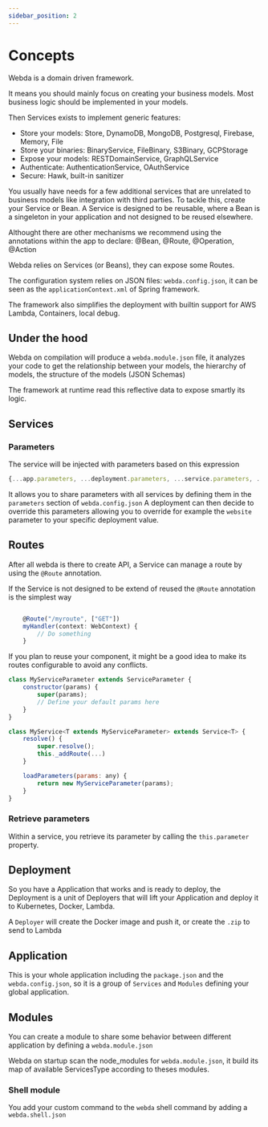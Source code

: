 ```yaml
---
sidebar_position: 2
---
```


# Concepts

Webda is a domain driven framework.

It means you should mainly focus on creating your business models.
Most business logic should be implemented in your models.

Then Services exists to implement generic features:

- Store your models: Store, DynamoDB, MongoDB, Postgresql, Firebase, Memory, File
- Store your binaries: BinaryService, FileBinary, S3Binary, GCPStorage
- Expose your models: RESTDomainService, GraphQLService
- Authenticate: AuthenticationService, OAuthService
- Secure: Hawk, built-in sanitizer

You usually have needs for a few additional services that are unrelated to business models like integration with third parties.
To tackle this, create your Service or Bean.
A Service is designed to be reusable, where a Bean is a singeleton in your application and not designed to be reused elsewhere.

Althought there are other mechanisms we recommend using the annotations within the app to declare: @Bean, @Route, @Operation, @Action

Webda relies on Services (or Beans), they can expose some Routes.

The configuration system relies on JSON files: `webda.config.json`, it can be seen as the `applicationContext.xml` of Spring framework.

The framework also simplifies the deployment with builtin support for AWS Lambda, Containers, local debug.

## Under the hood

Webda on compilation will produce a `webda.module.json` file, it analyzes your code to get the relationship between your models, the hierarchy of models, the structure of the models (JSON Schemas)

The framework at runtime read this reflective data to expose smartly its logic.

## Services

### Parameters

The service will be injected with parameters based on this expression

```js
{...app.parameters, ...deployment.parameters, ...service.parameters, ...deployment.service.parameters}
```

It allows you to share parameters with all services by defining them in the `parameters` section of `webda.config.json`
A deployment can then decide to override this parameters allowing you to override for example the `website` parameter to your specific deployment value.

## Routes

After all webda is there to create API, a Service can manage a route by using the `@Route` annotation.

If the Service is not designed to be extend of reused the `@Route` annotation is the simplest way

```js title="src/myservice.ts"

    @Route("/myroute", ["GET"])
    myHandler(context: WebContext) {
        // Do something
    }
```

If you plan to reuse your component, it might be a good idea to make its routes configurable to avoid any conflicts.

```js title="src/myservice.ts"
class MyServiceParameter extends ServiceParameter {
    constructor(params) {
        super(params);
        // Define your default params here
    }
}

class MyService<T extends MyServiceParameter> extends Service<T> {
    resolve() {
        super.resolve();
        this._addRoute(...)
    }

    loadParameters(params: any) {
        return new MyServiceParameter(params);
    }
}
```

### Retrieve parameters

Within a service, you retrieve its parameter by calling the `this.parameter` property.

## Deployment

So you have a Application that works and is ready to deploy, the Deployment is a unit of Deployers that will lift your Application and deploy it to Kubernetes, Docker, Lambda.

A `Deployer` will create the Docker image and push it, or create the `.zip` to send to Lambda

## Application

This is your whole application including the `package.json` and the `webda.config.json`, so it is a group of `Services` and `Modules` defining your global application.

## Modules

You can create a module to share some behavior between different application by defining a `webda.module.json`

Webda on startup scan the node_modules for `webda.module.json`, it build its map of available ServicesType according to theses modules.

### Shell module

You add your custom command to the `webda` shell command by adding a `webda.shell.json`
